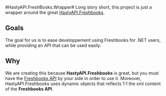 #HastyAPI.FreshBooks.Wrapper#
Long story short, this project is just a wrapper around the great [HastyAPI.Freshbooks](https://github.com/lukesampson/HastyAPI.FreshBooks).

## Goals ##
The goal for us is to ease developpement using Freshbooks for .NET users, while providing an API that can be used easily.

## Why ##
We are creating this because **HastyAPI.Freshbooks** is great, but you must have the [Freshbooks API](http://developers.freshbooks.com/) by your side in order to use it. Moreover, HastyAPI.Freshbooks uses dynamic objects that reflects 1:1 the xml content of the **Freshbooks API**.

